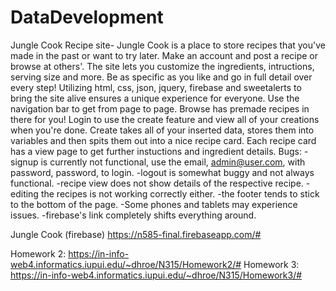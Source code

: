# DataDevelopment
Jungle Cook Recipe site-
  Jungle Cook is a place to store recipes that you've made in the past or want to try later. Make an account and post a recipe or browse at others'. The site lets you customize the ingredients, intructions, serving size and more. Be as specific as you like and go in full detail over every step!
  Utilizing html, css, json, jquery, firebase and sweetalerts to bring the site alive ensures a unique experience for everyone. Use the navigation bar to get from page to page. Browse has premade recipes in there for you! Login to use the create feature and view all of your creations when you're done. Create takes all of your inserted data, stores them into variables and then spits them out into a nice recipe card. Each recipe card has a view page to get further instuctions and ingredient details. 
Bugs:
-signup is currently not functional, use the email, admin@user.com, with password, password, to login.
-logout is somewhat buggy and not always functional.
-recipe view does not show details of the respective recipe.
-editing the recipes is not working correctly either.
-the footer tends to stick to the bottom of the page.
-Some phones and tablets may experience issues.
-firebase's link completely shifts everything around.

Jungle Cook (firebase) https://n585-final.firebaseapp.com/#


Homework 2: https://in-info-web4.informatics.iupui.edu/~dhroe/N315/Homework2/#
Homework 3: https://in-info-web4.informatics.iupui.edu/~dhroe/N315/Homework3/#
